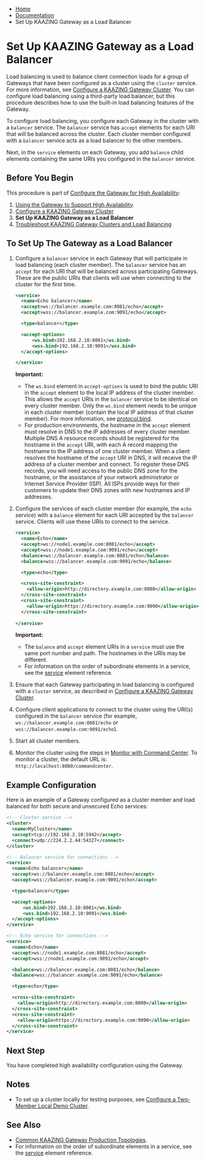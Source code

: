 -   [Home](../../index.md)
-   [Documentation](../index.md)
-   Set Up KAAZING Gateway as a Load Balancer

Set Up KAAZING Gateway as a Load Balancer
=============================================================================================

Load balancing is used to balance client connection loads for a group of Gateways that have been configured as a cluster using the `cluster` service. For more information, see [Configure a KAAZING Gateway Cluster](p_ha_cluster.md). You can configure load balancing using a third-party load balancer, but this procedure describes how to use the built-in load balancing features of the Gateway.

To configure load balancing, you configure each Gateway in the cluster with a `balancer` service. The `balancer` service has `accept` elements for each URI that will be balanced across the cluster. Each cluster member configured with a `balancer` service acts as a load balancer to the other members.

Next, in the `service` elements on each Gateway, you add `balance` child elements containing the same URIs you configured in the `balancer` service.

Before You Begin
----------------

This procedure is part of [Configure the Gateway for High Availability](o_ha.md):

1.  [Using the Gateway to Support High Availability](u_ha.md)
2.  [Configure a KAAZING Gateway Cluster](p_ha_cluster.md)
3.  **Set Up KAAZING Gateway as a Load Balancer**
4.  [Troubleshoot KAAZING Gateway Clusters and Load Balancing](../troubleshooting/ts_ha.md)

To Set Up The Gateway as a Load Balancer
--------------------------------------------------------------------------------

1.  Configure a `balancer` service in each Gateway that will participate in load balancing (each cluster member). The `balancer` service has an `accept` for each URI that will be balanced across participating Gateways. These are the public URIs that clients will use when connecting to the cluster for the first time.

    ``` xml
    <service>
      <name>Echo balancer</name>
      <accept>ws://balancer.example.com:8081/echo</accept>
      <accept>wss://balancer.example.com:9091/echo</accept>

      <type>balancer</type>

      <accept-options>
          <ws.bind>192.168.2.10:8081</ws.bind>
          <wss.bind>192.168.2.10:9091</wss.bind>
      </accept-options>

    </service>
    ```

    **Important:** 

    -   The `ws.bind` element in `accept-options` is used to bind the public URI in the `accept` element to the local IP address of the cluster member. This allows the `accept` URIs in the `balancer` service to be identical on every cluster member. Only the `ws.bind` element needs to be unique in each cluster member (contain the local IP address of that cluster member). For more information, see [*protocol*.bind](../admin-reference/r_conf_service.md#protocolbind).
    -   For production environments, the hostname in the `accept` element must resolve in DNS to the IP addresses of every cluster member. Multiple DNS A resource records should be registered for the hostname in the `accept` URI, with each A record mapping the hostname to the IP address of one cluster member. When a client resolves the hostname of the `accept` URI in DNS, it will receive the IP address of a cluster member and connect. To register these DNS records, you will need access to the public DNS zone for the hostname, or the assistance of your network administrator or Internet Service Provider (ISP). All ISPs provide ways for their customers to update their DNS zones with new hostnames and IP addresses.

2.  Configure the services of each cluster member (for example, the `echo` service) with a `balance` element for each URI accepted by the `balancer` service. Clients will use these URIs to connect to the service.

    ``` xml
    <service>
      <name>Echo</name>
      <accept>ws://node1.example.com:8081/echo</accept>
      <accept>wss://node1.example.com:9091/echo</accept>
      <balance>ws://balancer.example.com:8081/echo</balance>
      <balance>wss://balancer.example.com:9091/echo</balance>

      <type>echo</type>

      <cross-site-constraint>
        <allow-origin>http://directory.example.com:8080</allow-origin>
      </cross-site-constraint>
      <cross-site-constraint>
        <allow-origin>https://directory.example.com:9090</allow-origin>
      </cross-site-constraint>
      
    </service>
    ```

    **Important:** 

    -   The `balance` and `accept` element URIs in a `service` must use the same port number and path. The hostnames in the URIs may be different.
    -   For information on the order of subordinate elements in a service, see the [service](../admin-reference/r_conf_service.md#service) element reference.

3.  Ensure that each Gateway participating in load balancing is configured with a `cluster` service, as described in [Configure a KAAZING Gateway Cluster](p_ha_cluster.md).
4.  Configure client applications to connect to the cluster using the URI(s) configured in the `balancer` service (for example, `ws://balancer.example.com:8081/echo` or `wss://balancer.example.com:9091/echo`).
5.  Start all cluster members.
6.  Monitor the cluster using the steps in [Monitor with Command Center](../management/p_monitor_cc.md). To monitor a cluster, the default URL is: `http://localhost:8080/commandcenter`.

Example Configuration
---------------------

Here is an example of a Gateway configured as a cluster member and load balanced for both secure and unsecured Echo services:

``` xml
<!-- Cluster service -->
<cluster>
  <name>MyCluster</name>
  <accept>tcp://192.168.2.10:5942</accept>
  <connect>udp://224.2.2.44:54327</connect>
</cluster>

<!-- Balancer service for connections -->
<service>
  <name>Echo balancer</name>
  <accept>ws://balancer.example.com:8081/echo</accept>
  <accept>wss://balancer.example.com:9091/echo</accept>

  <type>balancer</type>

  <accept-options>
      <ws.bind>192.168.2.10:8081</ws.bind>
      <wss.bind>192.168.2.10:9091</wss.bind>
  </accept-options>
</service>

<!-- Echo service for connections -->
<service>
  <name>Echo</name>
  <accept>ws://node1.example.com:8081/echo</accept>
  <accept>wss://node1.example.com:9091/echo</accept>

  <balance>ws://balancer.example.com:8081/echo</balance>
  <balance>wss://balancer.example.com:9091/echo</balance>

  <type>echo</type>

  <cross-site-constraint>
    <allow-origin>http://directory.example.com:8080</allow-origin>
  </cross-site-constraint>
  <cross-site-constraint>
    <allow-origin>https://directory.example.com:9090</allow-origin>
  </cross-site-constraint>
</service>
```

Next Step
----------------------------

You have completed high availability configuration using the Gateway.

Notes
-----

-   To set up a cluster locally for testing purposes, see [Configure a Two-Member Local Demo Cluster](../high-availability/u_ha.md#configure-a-two-member-local-demo-cluster).

See Also
--------

-   [Common KAAZING Gateway Production Topologies](../admin-reference/c_topologies.md).
-   For information on the order of subordinate elements in a service, see the [service](../admin-reference/r_conf_service.md#service) element reference.


